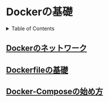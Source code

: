 # Dockerの基礎

<!-- START doctoc generated TOC please keep comment here to allow auto update -->
<!-- DON'T EDIT THIS SECTION, INSTEAD RE-RUN doctoc TO UPDATE -->
<details>
<summary>Table of Contents</summary>

- [ネットワークの基礎](#%E3%83%8D%E3%83%83%E3%83%88%E3%83%AF%E3%83%BC%E3%82%AF%E3%81%AE%E5%9F%BA%E7%A4%8E)
  - [Dockerネットワーク](#docker%E3%83%8D%E3%83%83%E3%83%88%E3%83%AF%E3%83%BC%E3%82%AF)
  - [Docker-Composeネットワーク](#docker-compose%E3%83%8D%E3%83%83%E3%83%88%E3%83%AF%E3%83%BC%E3%82%AF)

</details>
<!-- END doctoc generated TOC please keep comment here to allow auto update -->

## [Dockerのネットワーク](./networking)

## [Dockerfileの基礎](./dockerfile)

## [Docker-Composeの始め方](./docker-compose)
